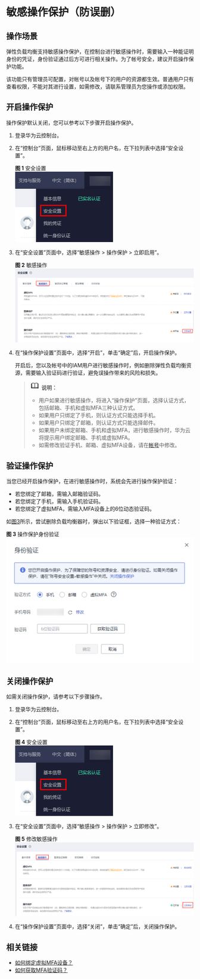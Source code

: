 # 敏感操作保护（防误删）<a name="elb_ug_ws_0000"></a>

## 操作场景<a name="section18518102501210"></a>

弹性负载均衡支持敏感操作保护，在控制台进行敏感操作时，需要输入一种能证明身份的凭证，身份验证通过后方可进行相关操作。为了帐号安全，建议开启操作保护功能。

该功能只有管理员可配置，对帐号以及帐号下的用户的资源都生效。普通用户只有查看权限，不能对其进行设置，如需修改，请联系管理员为您操作或添加权限。

## 开启操作保护<a name="section18641015154"></a>

操作保护默认关闭，您可以参考以下步骤开启操作保护。

1.  登录华为云控制台。
2.  在“控制台”页面，鼠标移动至右上方的用户名，在下拉列表中选择“安全设置”。

    **图 1**  安全设置<a name="zh-cn_topic_0206596992_fig147071411162911"></a>  
    ![](figures/安全设置.png "安全设置")

3.  在“安全设置”页面中，选择“敏感操作 \> 操作保护 \> 立即启用”。

    **图 2**  敏感操作<a name="zh-cn_topic_0206596992_fig330015017295"></a>  
    ![](figures/敏感操作.png "敏感操作")

4.  在“操作保护设置”页面中，选择“开启”，单击“确定”后，开启操作保护。

    开启后，您以及帐号中的IAM用户进行敏感操作时，例如删除弹性负载均衡资源，需要输入验证码进行验证，避免误操作带来的风险和损失。

    >![](public_sys-resources/icon-note.gif) **说明：** 
    >-   用户如果进行敏感操作，将进入“操作保护”页面，选择认证方式，包括邮箱、手机和虚拟MFA三种认证方式。
    >    -   如果用户只绑定了手机，则认证方式只能选择手机。
    >    -   如果用户只绑定了邮箱，则认证方式只能选择邮件。
    >    -   如果用户未绑定邮箱、手机和虚拟MFA，进行敏感操作时，华为云将提示用户绑定邮箱、手机或虚拟MFA。
    >-   如需修改验证手机、邮箱、虚拟MFA设备，请在[帐号](https://support.huaweicloud.com/usermanual-iam/iam_01_0703.html#iam_01_0703)中修改。


## 验证操作保护<a name="zh-cn_topic_0173524330_section11786490428"></a>

当您已经开启操作保护，在进行敏感操作时，系统会先进行操作保护验证：

-   若您绑定了邮箱，需输入邮箱验证码。
-   若您绑定了手机，需输入手机验证码。
-   若您绑定了虚拟MFA，需输入MFA设备上的6位动态验证码。

如[图3](#zh-cn_topic_0173524330_fig10571518135913)所示，尝试删除负载均衡器时，弹出以下验证框，选择一种验证方式：

**图 3**  操作保护身份验证<a name="zh-cn_topic_0173524330_fig10571518135913"></a>  
![](figures/操作保护身份验证.png "操作保护身份验证")

## 关闭操作保护<a name="section9814135684116"></a>

如需关闭操作保护，请参考以下步骤操作。

1.  登录华为云控制台。
2.  在“控制台”页面，鼠标移动至右上方的用户名，在下拉列表中选择“安全设置”。

    **图 4**  安全设置<a name="zh-cn_topic_0206596992_zh-cn_topic_0206596992_fig147071411162911"></a>  
    ![](figures/安全设置.png "安全设置")

3.  在“安全设置”页面中，选择“敏感操作 \> 操作保护 \> 立即修改”。

    **图 5**  修改敏感操作<a name="zh-cn_topic_0206596992_fig198031429135411"></a>  
    ![](figures/修改敏感操作.png "修改敏感操作")

4.  在“操作保护设置”页面中，选择“关闭”，单击“确定”后，关闭操作保护。

## 相关链接<a name="section88372275422"></a>

-   [如何绑定虚拟MFA设备？](https://support.huaweicloud.com/iam_faq/iam_01_0003.html)
-   [如何获取MFA验证码？](https://support.huaweicloud.com/iam_faq/iam_01_0001.html)

